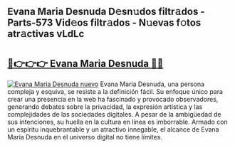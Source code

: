 ## Evana Maria Desnuda D𝚎sn𝚞dos filtr𝚊dos - Parts-573 Vid𝚎os filtr𝚊dos - N𝚞evas f𝚘tos atr𝚊ctivas vLdLc

# <h2><a href="http://mb2vjs.tromn.icu/?c=Evana+Maria+Desnuda">🔗👉👉👉 Evana Maria Desnuda 🔗🔗</a></h2>

[![Evana Maria Desnuda nuevo](https://i.imgur.com/pEAQMta.gif)](http://mb2vjs.tromn.icu/?c=Evana+Maria+Desnuda)
Evana Maria Desnuda, una persona compleja y esquiva, se resiste a la definición fácil. Su enfoque único para crear una presencia en la web ha fascinado y provocado observadores, generando debates sobre la privacidad, la expresión artística y las complejidades de las sociedades digitales. A pesar de la ambigüedad de sus intenciones, su huella en la cultura en línea es imborrable. Armado con un espíritu inquebrantable y un atractivo innegable, el alcance de Evana Maria Desnuda en el universo digital no tiene límites.
